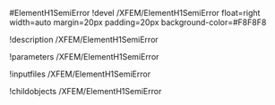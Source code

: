 <!-- MOOSE Object Documentation Stub: Remove this when content is added. -->
#ElementH1SemiError
!devel /XFEM/ElementH1SemiError float=right width=auto margin=20px padding=20px background-color=#F8F8F8

!description /XFEM/ElementH1SemiError

!parameters /XFEM/ElementH1SemiError

!inputfiles /XFEM/ElementH1SemiError

!childobjects /XFEM/ElementH1SemiError
